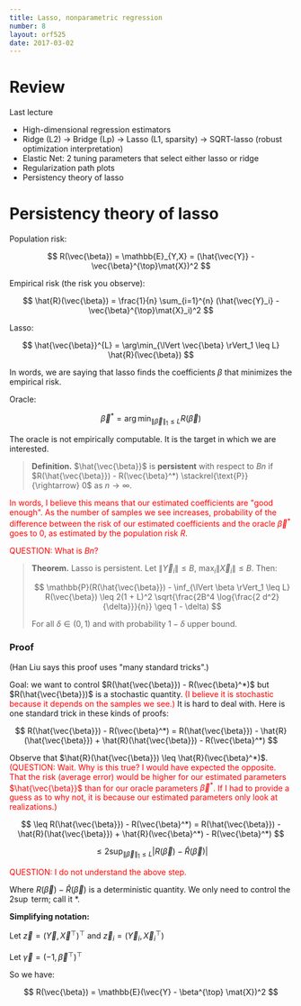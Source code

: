 ```yaml
---
title: Lasso, nonparametric regression
number: 8
layout: orf525
date: 2017-03-02
---
```


# Review

Last lecture

- High-dimensional regression estimators
- Ridge (L2) $\rightarrow$ Bridge (Lp) $\rightarrow$ Lasso (L1, sparsity) $\rightarrow$ SQRT-lasso (robust optimization interpretation)
- Elastic Net: 2 tuning parameters that select either lasso or ridge
- Regularization path plots
- Persistency theory of lasso

# Persistency theory of lasso

Population risk:

$$
R(\vec{\beta}) = \mathbb{E}_{Y,X} = (\hat{\vec{Y}} - \vec{\beta}^{\top}\mat{X})^2
$$

Empirical risk (the risk you observe):

$$
\hat{R}(\vec{\beta}) = \frac{1}{n} \sum_{i=1}^{n} (\hat{\vec{Y}_i} - \vec{\beta}^{\top}\mat{X}_i)^2
$$

Lasso:

$$
\hat{\vec{\beta}}^{L} = \arg\min_{\lVert \vec{\beta} \rVert_1 \leq L} \hat{R}(\vec{\beta})
$$

In words, we are saying that lasso finds the coefficients $\beta$ that minimizes the empirical risk.

Oracle:

$$
\vec{\beta}^* = \arg\min_{\lVert \vec{\beta} \rVert_1 \leq L} R(\vec{\beta})
$$

The oracle is not empirically computable. It is the target in which we are interested.

> **Definition.** $\hat{\vec{\beta}}$ is **persistent** with respect to $Bn$ if $R(\hat{\vec{\beta}}) - R(\vec{\beta}^*) \stackrel{\text{P}}{\rightarrow} 0$ as $n \rightarrow \infty$.

<span style='color: red;'>In words, I believe this means that our estimated coefficients are "good enough". As the number of samples we see increases, probability of the difference between the risk of our estimated coefficients and the oracle $\vec{\beta}^*$ goes to 0, as estimated by the population risk $R$.</span>

<span style='color: red;'>QUESTION: What is $Bn$?</span>

> **Theorem.** Lasso is persistent. Let $\|\vec{Y}_i\| \leq B$, $\max_i \lVert \vec{X}_i \rVert \leq B$. Then:
>
> $$
> \mathbb{P}(R(\hat{\vec{\beta}}) - \inf_{\lVert \beta \rVert_1 \leq L} R(\vec{\beta}) \leq 2(1 + L)^2 \sqrt{\frac{2B^4 \log{\frac{2 d^2}{\delta}}}{n}} \geq 1 - \delta)
> $$
>
> For all $\delta \in (0,1)$ and with probability $1 - \delta$ upper bound.

### Proof

(Han Liu says this proof uses "many standard tricks".)

Goal: we want to control $R(\hat{\vec{\beta}}) - R(\vec{\beta}^*)$ but $R(\hat{\vec{\beta}})$ is a stochastic quantity. <span style='color: red;'>(I believe it is stochastic because it depends on the samples we see.)</span> It is hard to deal with. Here is one standard trick in these kinds of proofs:

$$
R(\hat{\vec{\beta}}) - R(\vec{\beta}^*) = R(\hat{\vec{\beta}}) - \hat{R}(\hat{\vec{\beta}}) + \hat{R}(\hat{\vec{\beta}}) - R(\vec{\beta}^*)
$$

Observe that $\hat{R}(\hat{\vec{\beta}}) \leq \hat{R}(\vec{\beta}^*)$. <span style='color: red;'>(QUESTION: Wait. Why is this true? I would have expected the opposite. That the risk (average error) would be higher for our estimated parameters $\hat{\vec{\beta}}$ than for our oracle parameters $\vec{\beta}^*$. If I had to provide a guess as to why not, it is because our estimated parameters only look at realizations.)</span>

$$
\leq R(\hat{\vec{\beta}}) - R(\vec{\beta}^*) = R(\hat{\vec{\beta}}) - \hat{R}(\hat{\vec{\beta}}) + \hat{R}(\vec{\beta}^*) - R(\vec{\beta}^*)
$$

$$
\leq 2 \sup_{\lVert \vec{\beta} \rVert_1 \leq L} |R(\vec{\beta}) - \hat{R}(\vec{\beta})|
$$

<span style='color: red;'>QUESTION: I do not understand the above step.</span>

Where $R(\vec{\beta}) - \hat{R}(\vec{\beta})$ is a deterministic quantity. We only need to control the $2 \sup$ term; call it $*$.

**Simplifying notation:**

Let $\vec{z} = (\vec{Y}, \vec{X}^{\top})^{\top}$ and $\vec{z}_i = (\vec{Y}_i, \vec{X}_i^{\top})$

Let $\vec{\gamma} = (-1, \vec{\beta}^{\top})^{\top}$

So we have:

$$
R(\vec{\beta}) = \mathbb{E}(\vec{Y} - \beta^{\top} \mat{X})^2
$$